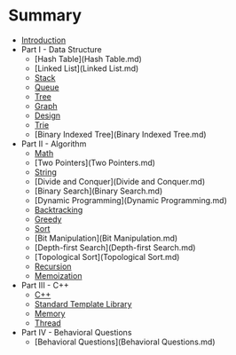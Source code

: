 # Summary

* [Introduction](README.md)
* Part I - Data Structure
   * [Hash Table](Hash Table.md)
   * [Linked List](Linked List.md)
   * [Stack](Stack.md)
   * [Queue](Queue.md)
   * [Tree](Tree.md)
   * [Graph](Graph.md)
   * [Design](Design.md)
   * [Trie](Trie.md)
   * [Binary Indexed Tree](Binary Indexed Tree.md)
* Part II - Algorithm
   * [Math](Math.md)
   * [Two Pointers](Two Pointers.md)
   * [String](String.md)
   * [Divide and Conquer](Divide and Conquer.md)
   * [Binary Search](Binary Search.md)
   * [Dynamic Programming](Dynamic Programming.md)
   * [Backtracking](Backtracking.md)
   * [Greedy](Greedy.md)
   * [Sort](Sort.md)
   * [Bit Manipulation](Bit Manipulation.md)
   * [Depth-first Search](Depth-first Search.md)
   * [Topological Sort](Topological Sort.md)
   * [Recursion](Recursion.md)
   * [Memoization](Memorization.md)
* Part III - C++
   * [C++](C++.md)
   * [Standard Template Library](STL.md)
   * [Memory](Memory.md)
   * [Thread](Thread.md)
* Part IV - Behavioral Questions
   * [Behavioral Questions](Behavioral Questions.md)

